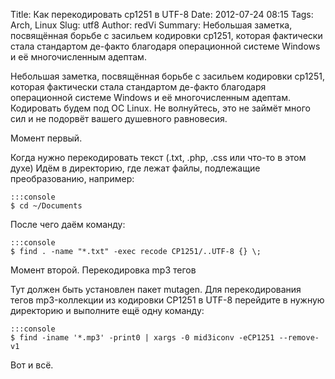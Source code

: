 Title: Как перекодировать cp1251 в UTF-8
Date: 2012-07-24 08:15
Tags: Arch, Linux
Slug: utf8
Author: redVi
Summary: Небольшая заметка, посвящённая борьбе с засильем кодировки cp1251, которая фактически стала стандартом де-факто благодаря операционной системе Windows и её многочисленным адептам.

Небольшая заметка, посвящённая борьбе с засильем кодировки cp1251, которая фактически стала стандартом де-факто благодаря операционной системе Windows и её многочисленным адептам. Кодировать будем под ОС Linux. Не волнуйтесь, это не займёт много сил и не подорвёт вашего душевного равновесия.

Момент первый.

Когда нужно перекодировать текст (.txt, .php, .css или что-то в этом духе)
Идём в директорию, где лежат файлы, подлежащие преобразованию, например:

    :::console
    $ cd ~/Documents

После чего даём команду:

    :::console
    $ find . -name "*.txt" -exec recode CP1251/..UTF-8 {} \;

Момент второй. Перекодировка mp3 тегов

Тут должен быть установлен пакет mutagen. Для перекодирования тегов mp3-коллекции из кодировки CP1251 в UTF-8 перейдите в нужную директорию и выполните ещё одну команду:

    :::console
    $ find -iname '*.mp3' -print0 | xargs -0 mid3iconv -eCP1251 --remove-v1

Вот и всё.
